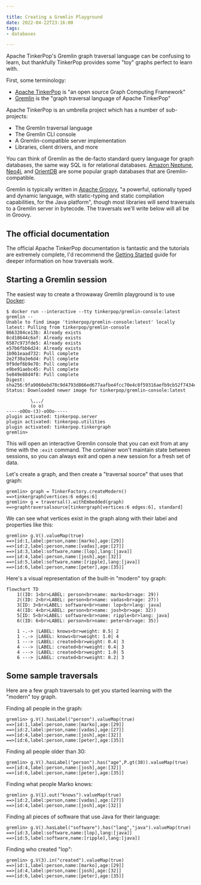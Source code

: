 ```yaml
---

title: Creating a Gremlin Playground
date: 2022-04-22T23:16:00
tags:
- databases

---
```


Apache TinkerPop's Gremlin graph traversal language can be confusing to learn, but thankfully TinkerPop provides some "toy" graphs perfect to learn with.

First, some terminology:

- [Apache TinkerPop](https://tinkerpop.apache.org/) is "an open source Graph Computing Framework"
- [Gremlin](https://tinkerpop.apache.org/gremlin.html) is the "graph traversal language of Apache TinkerPop"

Apache TinkerPop is an umbrella project which has a number of sub-projects:

- The Gremlin traversal language
- The Gremlin CLI console
- A Gremlin-compatible server implementation
- Libraries, client drivers, and more

You can think of Gremlin as the de-facto standard query language for graph databases, the same way SQL is for relational databases. [Amazon Neptune](https://aws.amazon.com/neptune/), [Neo4j](https://neo4j.com/), and [OrientDB](https://orientdb.org/) are some popular graph databases that are Gremlin-compatible.

Gremlin is typically written in [Apache Groovy](https://groovy-lang.org/), "a powerful, optionally typed and dynamic language, with static-typing and static compilation capabilities, for the Java platform", though most libraries will send traversals to a Gremlin server in bytecode. The traversals we'll write below will all be in Groovy.

## The official documentation

The official Apache TinkerPop documentation is fantastic and the tutorials are extremely complete, I'd recommend the [Getting Started](https://tinkerpop.apache.org/docs/3.6.0/tutorials/getting-started/) guide for deeper information on how traversals work.

## Starting a Gremlin session

The easiest way to create a throwaway Gremlin playground is to use [Docker](https://www.docker.com/):

```shell
$ docker run --interactive --tty tinkerpop/gremlin-console:latest gremlin --
Unable to find image 'tinkerpop/gremlin-console:latest' locally
latest: Pulling from tinkerpop/gremlin-console
8663204ce13b: Already exists
8cd18644c6af: Already exists
6587c973fde5: Already exists
e57b6fbb6d24: Already exists
1b9b1eaad732: Pull complete
2e2f30a3e6d4: Pull complete
9f9def6b9e70: Pull complete
e9be91aebc45: Pull complete
5e049e88d4f8: Pull complete
Digest: sha256:9fa9060ebd78c9d4793d866ed677aafbe4fcc70e4c8f59316aefb9cb52f7434e
Status: Downloaded newer image for tinkerpop/gremlin-console:latest

         \,,,/
         (o o)
-----oOOo-(3)-oOOo-----
plugin activated: tinkerpop.server
plugin activated: tinkerpop.utilities
plugin activated: tinkerpop.tinkergraph
gremlin>
```

This will open an interactive Gremlin console that you can exit from at any time with the `:exit` command.  The container won't maintain state between sessions, so you can always exit and open a new session for a fresh set of data.

Let's create a graph, and then create a "traversal source" that uses that graph:

```shell
gremlin> graph = TinkerFactory.createModern()
==>tinkergraph[vertices:6 edges:6]
gremlin> g = traversal().withEmbedded(graph)
==>graphtraversalsource[tinkergraph[vertices:6 edges:6], standard]
```

We can see what vertices exist in the graph along with their label and properties like this:

```shell
gremlin> g.V().valueMap(true)
==>[id:1,label:person,name:[marko],age:[29]]
==>[id:2,label:person,name:[vadas],age:[27]]
==>[id:3,label:software,name:[lop],lang:[java]]
==>[id:4,label:person,name:[josh],age:[32]]
==>[id:5,label:software,name:[ripple],lang:[java]]
==>[id:6,label:person,name:[peter],age:[35]]
```

Here's a visual representation of the built-in "modern" toy graph:

```mermaid
flowchart TD
    1((ID: 1<br>LABEL: person<br>name: marko<br>age: 29))
    2((ID: 2<br>LABEL: person<br>name: vadas<br>age: 27))
    3[ID: 3<br>LABEL: software<br>name: lop<br>lang: java]
    4((ID: 4<br>LABEL: person<br>name: josh<br>age: 32))
    5[ID: 5<br>LABEL: software<br>name: ripple<br>lang: java]
    6((ID: 6<br>LABEL: person<br>name: peter<br>age: 35))

    1 -.-> |LABEL: knows<br>weight: 0.5| 2
    1 -.-> |LABEL: knows<br>weight: 1.0| 4
    1 ---> |LABEL: created<br>weight: 0.4| 3
    4 ---> |LABEL: created<br>weight: 0.4| 3
    4 ---> |LABEL: created<br>weight: 1.0| 5
    6 ---> |LABEL: created<br>weight: 0.2| 3
```

## Some sample traversals

Here are a few graph traversals to get you started learning with the "modern" toy graph.

Finding all people in the graph:

```shell
gremlin> g.V().hasLabel("person").valueMap(true)
==>[id:1,label:person,name:[marko],age:[29]]
==>[id:2,label:person,name:[vadas],age:[27]]
==>[id:4,label:person,name:[josh],age:[32]]
==>[id:6,label:person,name:[peter],age:[35]]
```

Finding all people older than 30:

```shell
gremlin> g.V().hasLabel("person").has("age",P.gt(30)).valueMap(true)
==>[id:4,label:person,name:[josh],age:[32]]
==>[id:6,label:person,name:[peter],age:[35]]
```

Finding what people Marko knows:

```shell
gremlin> g.V(1).out("knows").valueMap(true)
==>[id:2,label:person,name:[vadas],age:[27]]
==>[id:4,label:person,name:[josh],age:[32]]
```

Finding all pieces of software that use Java for their language:

```shell
gremlin> g.V().hasLabel("software").has("lang","java").valueMap(true)
==>[id:3,label:software,name:[lop],lang:[java]]
==>[id:5,label:software,name:[ripple],lang:[java]]
```

Finding who created "lop":

```shell
gremlin> g.V(3).in("created").valueMap(true)
==>[id:1,label:person,name:[marko],age:[29]]
==>[id:4,label:person,name:[josh],age:[32]]
==>[id:6,label:person,name:[peter],age:[35]]
```
